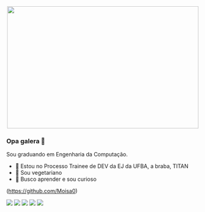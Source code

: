

<span align="center">
<div class="container">
    <img src="https://user-images.githubusercontent.com/95927203/167500280-cd439bf7-689d-4a6a-8a1a-14eead292da3.jpg" width="500" height="320" border-radius="50px" />
    
</div>
</span>

### Opa galera 👋
Sou graduando em Engenharia da Computação.
- 🔭 Estou no Processo Trainee de DEV da EJ da UFBA, a braba, TITAN
- 🌱 Sou vegetariano
- 🤝 Busco aprender e sou curioso

(https://github.com/Moisa0)

[<img src="https://img.shields.io/badge/twitter-%231DA1F2.svg?&style=for-the-badge&logo=twitter&logoColor=white" />](https://twitter.com/USERNAME) [<img src="https://img.shields.io/badge/medium-%2312100E.svg?&style=for-the-badge&logo=medium&logoColor=white" />](https://medium.com/USERNAME)  [<img src="https://img.shields.io/badge/linkedin-%230077B5.svg?&style=for-the-badge&logo=linkedin&logoColor=white" />](https://www.linkedin.com/in/USERNAME/) [<img src = "https://img.shields.io/badge/instagram-%23E4405F.svg?&style=for-the-badge&logo=instagram&logoColor=white">](https://www.instagram.com/USERNAME/) [<img src = "https://img.shields.io/badge/facebook-%231877F2.svg?&style=for-the-badge&logo=facebook&logoColor=white">](https://www.facebook.com/USERNAME)

